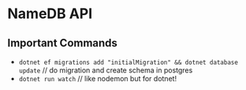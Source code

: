# NameDB API
## Important Commands
* `dotnet ef migrations add "initialMigration" && dotnet database update` // do migration and create schema in postgres
* `dotnet run watch` // like nodemon but for dotnet!